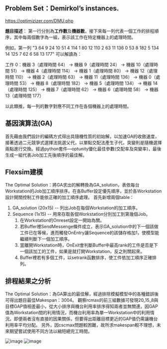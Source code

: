 ## Problem Set：Demirkol’s instances.
https://optimizizer.com/DMU.php

**題目描述**：
第一行分別為**工作數**及**機器數**，接下來每一列代表一個工作的排程順序，其中每兩個數字為一組，表示該工作在特定機器上的處理時間。

例如，第一列 "3 64 9 24 10 51 4 114 1 80 12 110 2 63 11 136 0 53 8 182 5 134 14 125 7 62 6 58 13 177" 可以解讀為：

工作 0：機器 3（處理時間 64） → 機器 9（處理時間 24） → 機器 10（處理時間 51） → 機器 4（處理時間 114） → 機器 1（處理時間 80） → 機器 12（處理時間 110） → 機器 2（處理時間 63） → 機器 11（處理時間 136） → 機器 0（處理時間 53） → 機器 8（處理時間 182） → 機器 5（處理時間 134） → 機器 14（處理時間 125） → 機器 7（處理時間 62） → 機器 6（處理時間 58） → 機器 13（處理時間 177）

以此類推，每一列的數字對應不同工作在各個機器上的處理時間。

## 基因演算法(GA)
首先藉由我們設計的編碼方式得出具隨機性質的初始解，以加速GA的收斂速度，接著透過二元競爭式選擇法挑選父代，以單點交配法產生子代，突變則是隨機選擇兩點進行交換。經過python套件—optunity優化最佳參數(交配率及突變率)，最後生成一組代表Job加工先後順序的最佳解。

## Flexsim建模
The Optimal Solution：將GA求出的解轉換為GA_solution，表依每台Workstation的Job加工順序排序。在各Buffer設定優先順序，並於各Workstation設計開關控制工件能依正確的加工順序處理。
首先新增兩個table：
1.	GA_solution (20x15) -- 列出Job在每個Workstation的加工順序。
2.	Sequence (1x15) -- 用來存取各個Workstation分別加工到第幾個Job。
    1. 在Workstation的Onreset設定一開始為關。
    2. 若Buffer裡SendMessenge條件成立，表示GA_solution中的下一個該做工件已在等候，進而觸發OnEntry讓Sequence的該儲存格加1，使模型能繼續判斷下一個加工順序。
    3. 當離開Workstation時，OnExit會判斷Buffer中最高rank的工件是否是下一個該加工的工件，如果是就打開Workstation，反之則關起來。
    4. Buffer裡若有多個工件，以setrank函數排序，使工件依加工順序正確排列。

## 排程結果之分析
The Optimal Solution：為GA算出的最佳解，經過排除模擬模型中的各種錯誤後可得出題目最佳Makespan：3004。
觀察rcmax的前三組數據可發現20_15_8與目標GAP值相差最小，從大小排序與機台利用率排序得知兩者並無關連，因GAP值為Workstation間的利用情況，而機台利用率為單一Workstation中的利用情況。即便兩者沒有直接的因果關係，但要得出距離目標更近的GAP值仍需讓機台利用率平均分配。
另外，因cscmax問題較困難，故所求makespan較不理想，未來期望嘗試使用不同方法以縮短總完工時間。

![image](https://github.com/yy1200/Job-shop-scheduling-problem-with-GA/assets/92247082/e6cee0fd-7e45-45e6-960f-b296f6d263a8)
![image](https://github.com/yy1200/Job-shop-scheduling-problem-with-GA/assets/92247082/e3de3300-867d-4a7d-8c0b-8e3666996c65)
